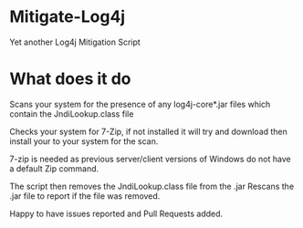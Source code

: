 # Mitigate-Log4j
Yet another Log4j Mitigation Script

# What does it do
Scans your system for the presence of any log4j-core*.jar files which contain the JndiLookup.class file

Checks your system for 7-Zip, if not installed it will try and download then install your to your system for the scan.

7-zip is needed as previous server/client versions of Windows do not have a default Zip command.

The script then removes the JndiLookup.class file from the .jar
Rescans the .jar file to report if the file was removed.

Happy to have issues reported and Pull Requests added.
